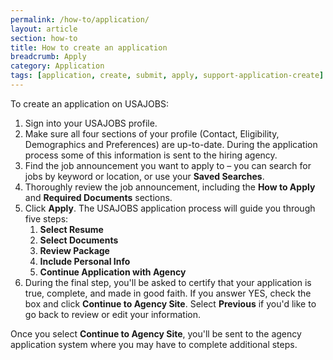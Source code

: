 ```yaml
---
permalink: /how-to/application/
layout: article
section: how-to
title: How to create an application
breadcrumb: Apply
category: Application
tags: [application, create, submit, apply, support-application-create]
---
```


To create an application on USAJOBS:

<ol>
  <li>Sign into your USAJOBS profile.</li>
  <li>Make sure all four sections of your profile (Contact, Eligibility, Demographics and Preferences) are up-to-date. During the application process some of this information is sent to the hiring agency.</li>
  <li>Find the job announcement you want to apply to – you can search for jobs by keyword or location, or use your <strong>Saved Searches</strong>.</li>
  <li>Thoroughly review the job announcement, including the <strong>How to Apply</strong> and <strong>Required Documents</strong> sections.</li>
  <li>Click <strong>Apply</strong>. The USAJOBS application process will guide you through five steps:
    <ol>
      <li><strong>Select Resume</strong></li>
      <li><strong>Select Documents</strong></li>
      <li><strong>Review Package</strong></li>
      <li><strong>Include Personal Info</strong></li>
      <li><strong>Continue Application with Agency</strong></li>
    </ol>
  </li>
  <li>During the final step, you'll be asked  to certify that your application is true, complete, and made in good faith. If you answer YES, check the box and click <strong>Continue to Agency Site</strong>. Select <strong>Previous</strong> if you'd like to go back to review or edit your information.</li>
</ol>

Once you select **Continue to Agency Site**, you'll be sent to the agency application system where you may have to complete additional steps.
